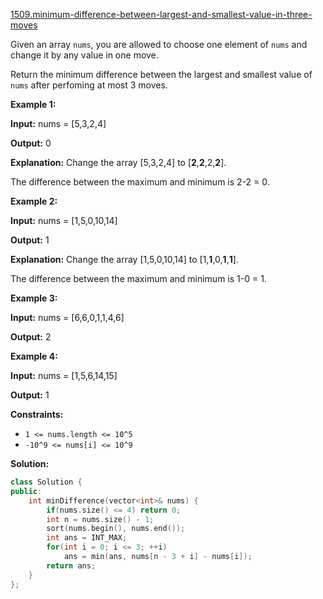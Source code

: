 [1509.minimum-difference-between-largest-and-smallest-value-in-three-moves](https://leetcode.com/problems/minimum-difference-between-largest-and-smallest-value-in-three-moves/)  

Given an array `nums`, you are allowed to choose one element of `nums` and change it by any value in one move.

Return the minimum difference between the largest and smallest value of `nums` after perfoming at most 3 moves.

**Example 1:**

  
**Input:** nums = \[5,3,2,4\]
  
**Output:** 0
  
**Explanation:** Change the array \[5,3,2,4\] to \[**2**,**2**,2,**2**\].
  
The difference between the maximum and minimum is 2-2 = 0.

**Example 2:**

  
**Input:** nums = \[1,5,0,10,14\]
  
**Output:** 1
  
**Explanation:** Change the array \[1,5,0,10,14\] to \[1,**1**,0,**1**,**1**\]. 
  
The difference between the maximum and minimum is 1-0 = 1.
  

**Example 3:**

  
**Input:** nums = \[6,6,0,1,1,4,6\]
  
**Output:** 2
  

**Example 4:**

  
**Input:** nums = \[1,5,6,14,15\]
  
**Output:** 1
  

**Constraints:**

*   `1 <= nums.length <= 10^5`
*   `-10^9 <= nums[i] <= 10^9`  



**Solution:**  

```cpp
class Solution {
public:
    int minDifference(vector<int>& nums) {
        if(nums.size() <= 4) return 0;
        int n = nums.size() - 1;
        sort(nums.begin(), nums.end());
        int ans = INT_MAX;
        for(int i = 0; i <= 3; ++i)
            ans = min(ans, nums[n - 3 + i] - nums[i]);
        return ans;
    }
};
```
      